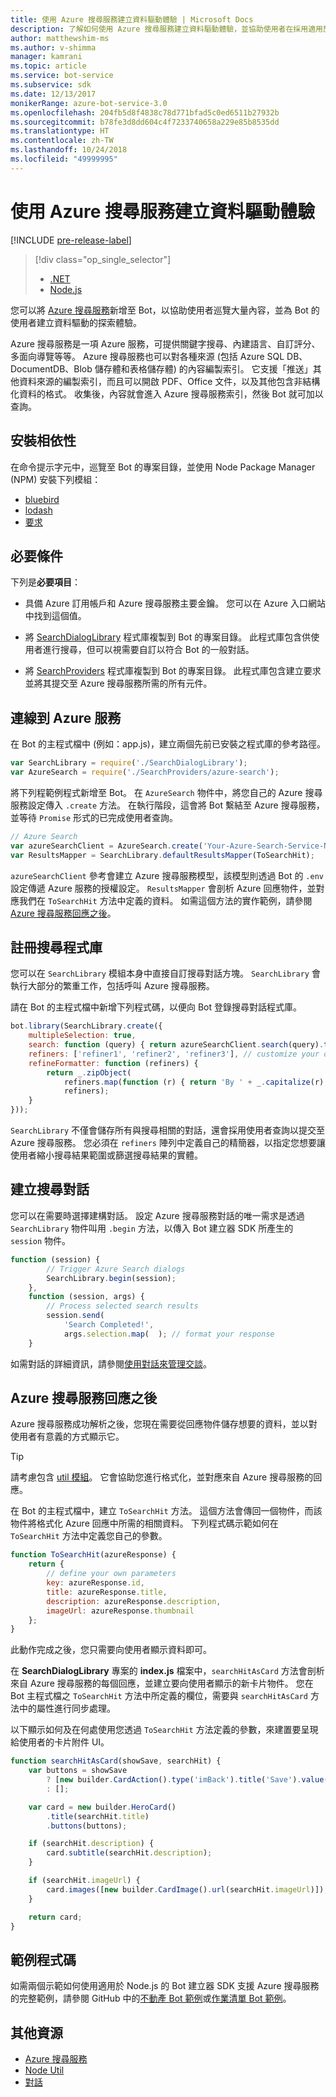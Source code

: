 ```yaml
---
title: 使用 Azure 搜尋服務建立資料驅動體驗 | Microsoft Docs
description: 了解如何使用 Azure 搜尋服務建立資料驅動體驗，並協助使用者在採用適用於 Node.js 的 Bot 建立器 SDK 和 Azure 搜尋服務的 Bot 中巡覽大量內容。
author: matthewshim-ms
ms.author: v-shimma
manager: kamrani
ms.topic: article
ms.service: bot-service
ms.subservice: sdk
ms.date: 12/13/2017
monikerRange: azure-bot-service-3.0
ms.openlocfilehash: 204fb5d8f4838c78d771bfad5c0ed6511b27932b
ms.sourcegitcommit: b78fe3d8dd604c4f7233740658a229e85b8535dd
ms.translationtype: HT
ms.contentlocale: zh-TW
ms.lasthandoff: 10/24/2018
ms.locfileid: "49999995"
---
```

# <a name="create-data-driven-experiences-with-azure-search"></a>使用 Azure 搜尋服務建立資料驅動體驗 

[!INCLUDE [pre-release-label](../includes/pre-release-label-v3.md)]

> [!div class="op_single_selector"]
> - [.NET](../dotnet/bot-builder-dotnet-search-azure.md)
> - [Node.js](../nodejs/bot-builder-nodejs-search-azure.md)

您可以將 [Azure 搜尋服務][search]新增至 Bot，以協助使用者巡覽大量內容，並為 Bot 的使用者建立資料驅動的探索體驗。

Azure 搜尋服務是一項 Azure 服務，可提供關鍵字搜尋、內建語言、自訂評分、多面向導覽等等。 Azure 搜尋服務也可以對各種來源 (包括 Azure SQL DB、DocumentDB、Blob 儲存體和表格儲存體) 的內容編製索引。 它支援「推送」其他資料來源的編製索引，而且可以開啟 PDF、Office 文件，以及其他包含非結構化資料的格式。 收集後，內容就會進入 Azure 搜尋服務索引，然後 Bot 就可加以查詢。

## <a name="install-dependencies"></a>安裝相依性

在命令提示字元中，巡覽至 Bot 的專案目錄，並使用 Node Package Manager (NPM) 安裝下列模組：

* [bluebird](https://www.npmjs.com/package/bluebird)
* [lodash](https://www.npmjs.com/package/lodash)
* [要求](https://www.npmjs.com/package/request)

## <a name="prerequisites"></a>必要條件

下列是**必要項目**： 
- 具備 Azure 訂用帳戶和 Azure 搜尋服務主要金鑰。 您可以在 Azure 入口網站中找到這個值。
- 將 [SearchDialogLibrary](https://github.com/Microsoft/botBuilder-Samples/tree/master/Node/demo-Search/SearchDialogLibrary) 程式庫複製到 Bot 的專案目錄。 此程式庫包含供使用者進行搜尋，但可以視需要自訂以符合 Bot 的一般對話。 

- 將 [SearchProviders](https://github.com/Microsoft/botBuilder-Samples/tree/master/Node/demo-Search/SearchProviders) 程式庫複製到 Bot 的專案目錄。 此程式庫包含建立要求並將其提交至 Azure 搜尋服務所需的所有元件。

## <a name="connect-to-the-azure-service"></a>連線到 Azure 服務 

在 Bot 的主程式檔中 (例如：app.js)，建立兩個先前已安裝之程式庫的參考路徑。 

```javascript
var SearchLibrary = require('./SearchDialogLibrary');
var AzureSearch = require('./SearchProviders/azure-search');
```

將下列程範例程式新增至 Bot。 在 `AzureSearch` 物件中，將您自己的 Azure 搜尋服務設定傳入 `.create` 方法。 在執行階段，這會將 Bot 繫結至 Azure 搜尋服務，並等待 `Promise` 形式的已完成使用者查詢。  

```javascript
// Azure Search
var azureSearchClient = AzureSearch.create('Your-Azure-Search-Service-Name', 'Your-Azure-Search-Primary-Key', 'Your-Azure-Search-Service-Index');
var ResultsMapper = SearchLibrary.defaultResultsMapper(ToSearchHit);
```

 `azureSearchClient` 參考會建立 Azure 搜尋服務模型，該模型則透過 Bot 的 `.env` 設定傳遞 Azure 服務的授權設定。 
 `ResultsMapper` 會剖析 Azure 回應物件，並對應我們在 `ToSearchHit` 方法中定義的資料。 如需這個方法的實作範例，請參閱 [Azure 搜尋服務回應之後](#after-azure-search-responds)。

## <a name="register-the-search-library"></a>註冊搜尋程式庫
您可以在 `SearchLibrary` 模組本身中直接自訂搜尋對話方塊。 `SearchLibrary` 會執行大部分的繁重工作，包括呼叫 Azure 搜尋服務。 

請在 Bot 的主程式檔中新增下列程式碼，以便向 Bot 登錄搜尋對話程式庫。 

```javascript
bot.library(SearchLibrary.create({
    multipleSelection: true,
    search: function (query) { return azureSearchClient.search(query).then(ResultsMapper); },
    refiners: ['refiner1', 'refiner2', 'refiner3'], // customize your own refiners 
    refineFormatter: function (refiners) {
        return _.zipObject(
            refiners.map(function (r) { return 'By ' + _.capitalize(r); }),
            refiners);
    }
}));
```
`SearchLibrary` 不僅會儲存所有與搜尋相關的對話，還會採用使用者查詢以提交至 Azure 搜尋服務。 您必須在 `refiners` 陣列中定義自己的精簡器，以指定您想要讓使用者縮小搜尋結果範圍或篩選搜尋結果的實體。  

## <a name="create-a-search-dialog"></a>建立搜尋對話

您可以在需要時選擇建構對話。 設定 Azure 搜尋服務對話的唯一需求是透過 `SearchLibrary` 物件叫用 `.begin` 方法，以傳入 Bot 建立器 SDK 所產生的 `session` 物件。 

```javascript
function (session) {
        // Trigger Azure Search dialogs 
        SearchLibrary.begin(session);
    },
    function (session, args) {
        // Process selected search results
        session.send(
            'Search Completed!',
            args.selection.map(  ); // format your response 
    }
```
如需對話的詳細資訊，請參閱[使用對話來管理交談](bot-builder-nodejs-dialog-manage-conversation.md)。

## <a name="after-azure-search-responds"></a>Azure 搜尋服務回應之後 

Azure 搜尋服務成功解析之後，您現在需要從回應物件儲存想要的資料，並以對使用者有意義的方式顯示它。

> [!TIP]
> 請考慮包含 [util 模組][NodeUtil]。 它會協助您進行格式化，並對應來自 Azure 搜尋服務的回應。

在 Bot 的主程式檔中，建立 `ToSearchHit` 方法。 這個方法會傳回一個物件，而該物件將格式化 Azure 回應中所需的相關資料。 下列程式碼示範如何在 `ToSearchHit` 方法中定義您自己的參數。 
 
 ```javascript
 function ToSearchHit(azureResponse) {
     return {
         // define your own parameters 
         key: azureResponse.id,
         title: azureResponse.title,
         description: azureResponse.description,
         imageUrl: azureResponse.thumbnail
     };
 }
```
此動作完成之後，您只需要向使用者顯示資料即可。 

 在 **SearchDialogLibrary** 專案的 **index.js** 檔案中，`searchHitAsCard` 方法會剖析來自 Azure 搜尋服務的每個回應，並建立要向使用者顯示的新卡片物件。 您在 Bot 主程式檔之 `ToSearchHit` 方法中所定義的欄位，需要與 `searchHitAsCard` 方法中的屬性進行同步處理。 

以下顯示如何及在何處使用您透過 `ToSearchHit` 方法定義的參數，來建置要呈現給使用者的卡片附件 UI。 

```javascript
function searchHitAsCard(showSave, searchHit) {
    var buttons = showSave
        ? [new builder.CardAction().type('imBack').title('Save').value(searchHit.key)]
        : [];

    var card = new builder.HeroCard()
        .title(searchHit.title) 
        .buttons(buttons);

    if (searchHit.description) {
        card.subtitle(searchHit.description);
    }

    if (searchHit.imageUrl) {
        card.images([new builder.CardImage().url(searchHit.imageUrl)]);
    }

    return card;
}
```

## <a name="sample-code"></a>範例程式碼

如需兩個示範如何使用適用於 Node.js 的 Bot 建立器 SDK 支援 Azure 搜尋服務的完整範例，請參閱 GitHub 中的[不動產 Bot 範例](https://github.com/Microsoft/BotBuilder-Samples/tree/master/Node/demo-Search/RealEstateBot)或[作業清單 Bot 範例](https://github.com/Microsoft/BotBuilder-Samples/tree/master/Node/demo-Search/JobListingBot)。 

## <a name="additional-resources"></a>其他資源

* [Azure 搜尋服務][search]
* [Node Util][NodeUtil]
* [對話](bot-builder-nodejs-dialog-manage-conversation.md)

[NodeUtil]: https://nodejs.org/api/util.html
[search]: /azure/search/search-what-is-azure-search
